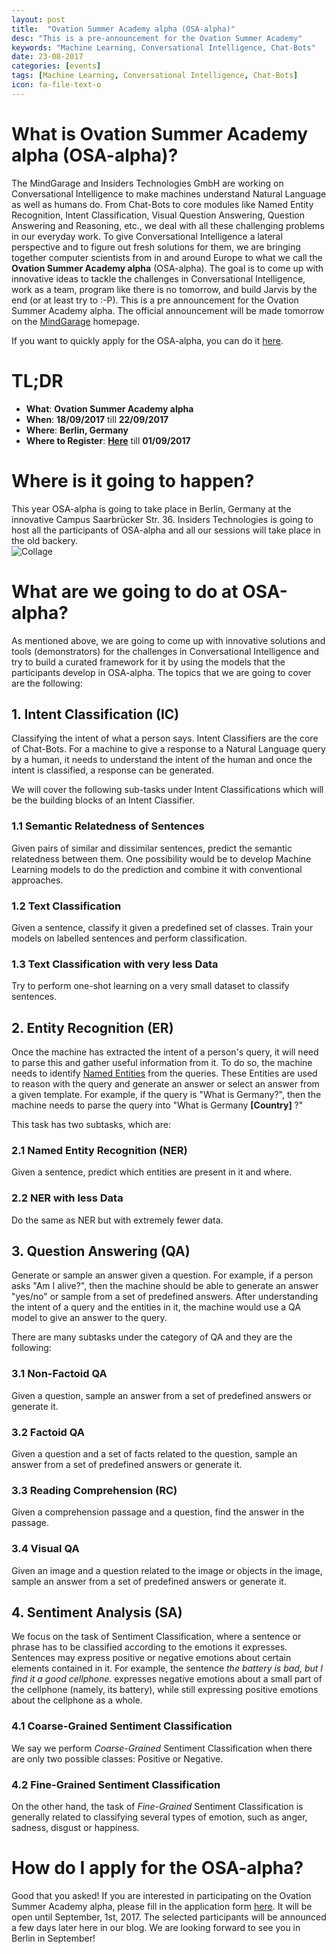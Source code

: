 ```yaml
---
layout: post
title:  "Ovation Summer Academy alpha (OSA-alpha)"
desc: "This is a pre-announcement for the Ovation Summer Academy"
keywords: "Machine Learning, Conversational Intelligence, Chat-Bots"
date: 23-08-2017
categories: [events]
tags: [Machine Learning, Conversational Intelligence, Chat-Bots]
icon: fa-file-text-o
---
```


# What is Ovation Summer Academy alpha (OSA-alpha)?

The MindGarage and Insiders Technologies GmbH are working on Conversational Intelligence to make machines understand Natural Language as well as humans do. From Chat-Bots to core modules like Named Entity Recognition, Intent Classification, Visual Question Answering, Question Answering and Reasoning, etc., we deal with all these challenging problems in our everyday work. To give Conversational Intelligence a lateral perspective and to figure out fresh solutions for them, we are bringing together computer scientists from in and around Europe to what we call the **Ovation Summer Academy alpha** (OSA-alpha). The goal is to come up with innovative ideas to tackle the challenges in Conversational Intelligence, work as a team, program like there is no tomorrow, and build Jarvis by the end (or at least try to :-P). This is a pre announcement for the Ovation Summer Academy alpha. The official announcement will be made tomorrow on the [MindGarage](mindgarage.ai) homepage.

If you want to quickly apply for the OSA-alpha, you can do it [here](https://goo.gl/forms/2SUbIT4wm03RL8DC3).

# TL;DR 
 
 * **What**: **Ovation Summer Academy alpha**
 * **When**: **18/09/2017** till **22/09/2017**
 * **Where**: **Berlin, Germany**
 * **Where to Register**: **[Here](https://goo.gl/forms/BsVrdeznWl8J2Stt1)** till **01/09/2017**

# Where is it going to happen?
This year OSA-alpha is going to take place in Berlin, Germany at the innovative Campus Saarbrücker Str. 36. Insiders Technologies is going to host all the participants of OSA-alpha and all our sessions will take place in the old backery.
<br>
![Collage](/uploads/74bdf6fa296aacb0b8a32ccb0eaacfc6/Collage.jpg)

# What are we going to do at OSA-alpha?

As mentioned above, we are going to come up with innovative solutions and tools (demonstrators) for the challenges in Conversational Intelligence and try to build a curated framework for it by using the models that the participants develop in OSA-alpha. The topics that we are going to cover are the following:

## 1. Intent Classification (IC)
Classifying the intent of what a person says. Intent Classifiers are the core of Chat-Bots. For a machine to give a response to a Natural Language query by a human, it needs to understand the intent of the human and once the intent is classified, a response can be generated.

We will cover the following sub-tasks under Intent Classifications which will be the building blocks of an Intent Classifier.

### 1.1 Semantic Relatedness of Sentences

Given pairs of similar and dissimilar sentences, predict the semantic relatedness between them. One possibility would be to develop Machine Learning models to do the prediction and combine it with conventional approaches.

### 1.2 Text Classification

Given a sentence, classify it given a predefined set of classes. Train your models on labelled sentences and perform classification.

### 1.3 Text Classification with very less Data

Try to perform one-shot learning on a very small dataset to classify sentences.

## 2. Entity Recognition (ER)
Once the machine has extracted the intent of a person's query, it will need to parse this and gather useful information from it. To do so, the machine needs to identify [Named Entities](https://en.wikipedia.org/wiki/Named-entity_recognition) from the queries. These Entities are used to reason with the query and generate an answer or select an answer from a given template. For example, if the query is "What is Germany?", then the machine needs to parse the query into "What is Germany **[Country]** ?" 

This task has two subtasks, which are:

### 2.1 Named Entity Recognition (NER)

Given a sentence, predict which entities are present in it and where.

### 2.2 NER with less Data
Do the same as NER but with extremely fewer data.

## 3. Question Answering (QA)

Generate or sample an answer given a question. For example, if a person asks "Am I alive?", then the machine should be able to generate an answer "yes/no" or sample from a set of predefined answers. After understanding the intent of a query and the entities in it, the machine would use a QA model to give an answer to the query.

There are many subtasks under the category of QA and they are the following:

### 3.1 Non-Factoid QA
Given a question, sample an answer from a set of predefined answers or generate it.

### 3.2 Factoid QA
Given a question and a set of facts related to the question, sample an answer from a set of predefined answers or generate it.

### 3.3 Reading Comprehension (RC)
Given a comprehension passage and a question, find the answer in the passage.

### 3.4 Visual QA
Given an image and a question related to the image or objects in the image, sample an answer from a set of predefined answers or generate it.


## 4. Sentiment Analysis (SA)

We focus on the task of Sentiment Classification, where a sentence or phrase has to be classified according to the emotions it expresses. Sentences may express positive or negative emotions about certain elements contained in it. For example, the sentence _the battery is bad, but I find it a good cellphone._ expresses negative emotions about a small part of the cellphone (namely, its battery), while still expressing positive emotions about the cellphone as a whole. 

### 4.1 Coarse-Grained Sentiment Classification
We say we perform _Coarse-Grained_ Sentiment Classification when there are only two possible classes: Positive or Negative.

### 4.2 Fine-Grained Sentiment Classification
On the other hand, the task of _Fine-Grained_ Sentiment Classification is generally related to classifying several types of emotion, such as anger, sadness, disgust or happiness.


# How do I apply for the OSA-alpha?

Good that you asked! If you are interested in participating on the Ovation Summer Academy alpha, please fill in the application form [here](https://goo.gl/forms/2SUbIT4wm03RL8DC3). It will be open until September, 1st, 2017. The selected participants will be announced a few days later here in our blog. We are looking forward to see you in Berlin in September!